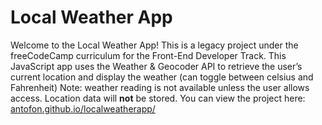 # Local Weather App

Welcome to the Local Weather App! This is a legacy project under the freeCodeCamp curriculum for the Front-End Developer Track. This JavaScript app uses the Weather & Geocoder API to retrieve the user’s current location and display the weather (can toggle between celsius and Fahrenheit) Note: weather reading is not available unless the user allows access. Location data will **not** be stored. You can view the project here:  [antofon.github.io/localweatherapp/](antofon.github.io/localweatherapp/)
